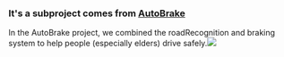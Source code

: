 ### It's a subproject comes from [AutoBrake](https://github.com/shawnL1225/AutoBrake)

In the AutoBrake project, we combined the roadRecognition and braking system to help people (especially elders) drive safely.![](https://github.com/shawnL1225/TaiwanRoadRecognition/blob/master/demo.gif)
